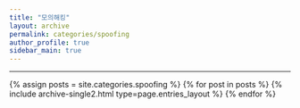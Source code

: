 ```yaml
---
title: "모의해킹"
layout: archive
permalink: categories/spoofing
author_profile: true
sidebar_main: true
---
```


<!-- 공백이 포함되어 있는 카테고리 이름의 경우 site.categories.['a b c'] 이런식으로! -->

***

{% assign posts = site.categories.spoofing %}
{% for post in posts %} {% include archive-single2.html type=page.entries_layout %} {% endfor %}